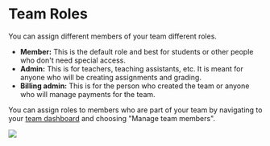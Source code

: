 # Team Roles

You can assign different members of your team different roles.

* **Member:** This is the default role and best for students or other people who don't need special access.
* **Admin:** This is for teachers, teaching assistants, etc. It is meant for anyone who will be creating assignments and grading.
* **Billing admin:** This is for the person who created the team or anyone who will manage payments for the team.

You can assign roles to members who are part of your team by navigating to your [team dashboard](https://replit.com/teams) and choosing "Manage team members".

<img src="/images/teamsForEducation/team-roles.png" />

